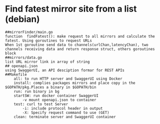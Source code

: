 # Find fatest mirror site from a list (debian)
    ##mirrorFinder/main.go
    function  findFatest(): make request to all mirrors and calculate the fatest. Using goroutines to request URLs
    When 1st goroutine send data to channels(urlChan,latencyChan), two channels receiving data and return response struct, others goroutines block
    ##mirrors/data.go
    list URL mirror link in array of string
    ## openapi.json
    using SwaggerUI, an API desciption formar for REST APIs
    ##Makefile
        all: to run HTTP server and SwaggerUI using Docker
        install: complies packages mirrors and place copy in the $GOPATH/pkg.Places a binary in $GOPATH/bin
        run: run binary in bg
        startSW: run docker container SwaggerUI
            -v mount openapi.json to container
        test: curl to test Server
            -i: include protocol header in output
            -X: Specify request command to use (GET)
        clean: terminate server and SwaggerUI container

